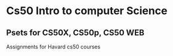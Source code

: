 # Cs50 Intro to computer Science

## Psets for CS50X, CS50p, CS50 WEB
Assignments for Havard cs50 courses

